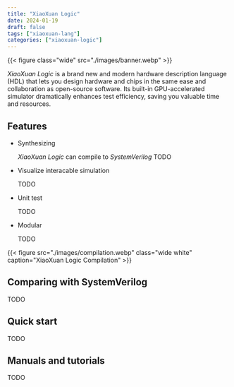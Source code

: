 ```yaml
---
title: "XiaoXuan Logic"
date: 2024-01-19
draft: false
tags: ["xiaoxuan-lang"]
categories: ["xiaoxuan-logic"]
---
```


{{< figure class="wide" src="./images/banner.webp" >}}

_XiaoXuan Logic_ is a brand new and modern hardware description language (HDL) that lets you design hardware and chips in the same ease and collaboration as open-source software. Its built-in GPU-accelerated simulator dramatically enhances test efficiency, saving you valuable time and resources.

## Features

- Synthesizing

  _XiaoXuan Logic_ can compile to _SystemVerilog_ TODO

- Visualize interacable simulation

  TODO

- Unit test

  TODO

- Modular

  TODO

{{< figure src="./images/compilation.webp" class="wide white" caption="XiaoXuan Logic Compilation" >}}

## Comparing with SystemVerilog

TODO

## Quick start

TODO

## Manuals and tutorials

TODO